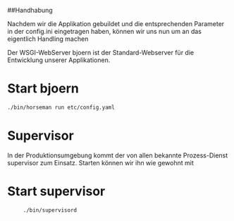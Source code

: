 ##Handhabung

Nachdem wir die Applikation gebuildet und die entsprechenden Parameter
in der config.ini eingetragen haben, können wir uns nun um
an das eigentlich Handling machen


Der WSGI-WebServer bjoern ist der Standard-Webserver für die Entwicklung
unserer Applikationen.

# Start bjoern

```bash
./bin/horseman run etc/config.yaml
```


# Supervisor

In der Produktionsumgebung kommt der von allen bekannte Prozess-Dienst
supervisor zum Einsatz. Starten können wir ihn wie gewohnt mit

# Start supervisor

```bash
     ./bin/supervisord
```
